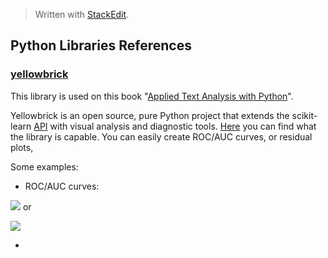 


> Written with [StackEdit](https://stackedit.io/).

## Python Libraries References

### [yellowbrick](https://www.scikit-yb.org/en/latest/about.html)

This library is used on this book "[Applied Text Analysis with Python](https://www.amazon.com/Applied-Text-Analysis-Python-Language-Aware-ebook/dp/B07DNKHJL8/ref=sr_1_1?crid=1BJJ5JXU3WHPW&keywords=applied+text+analysis+with+python&qid=1551031889&s=gateway&sprefix=Applied+Text+%2Caps%2C132&sr=8-1)". 

Yellowbrick is an open source, pure Python project that extends the scikit-learn [API](http://scikit-learn.org/stable/modules/classes.html) with visual analysis and diagnostic tools. [Here](https://www.scikit-yb.org/en/latest/api/index.html) you can find what the library is capable. You can easily create ROC/AUC curves, or residual plots, 

Some examples:

- ROC/AUC curves:

![](https://www.scikit-yb.org/en/latest/_images/rocauc_binary.png)
or 

![](https://www.scikit-yb.org/en/latest/_images/rocauc_multiclass.png)

- 
<!--stackedit_data:
eyJoaXN0b3J5IjpbLTIxMzQ5NjgzNThdfQ==
-->